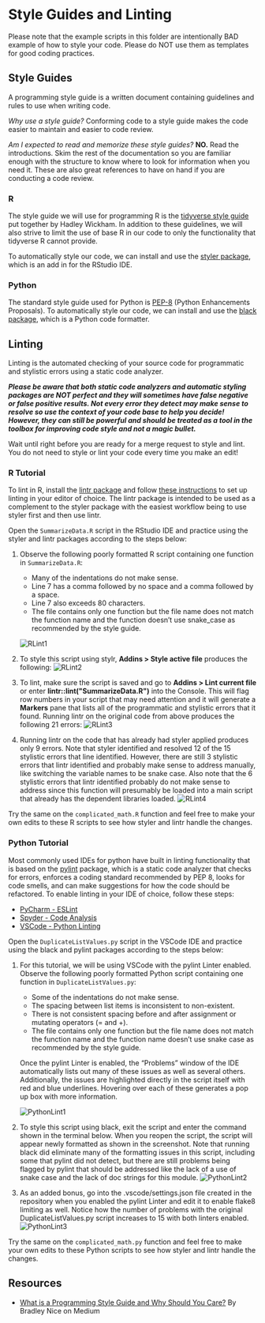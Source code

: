 # Style Guides and Linting

Please note that the example scripts in this folder are intentionally BAD example of how to style your code. Please do NOT use them as templates for good coding practices.


## Style Guides

A programming style guide is a written document containing guidelines and rules to use when writing code.

*Why use a style guide?* Conforming code to a style guide makes the code easier to maintain and easier to code review.

*Am I expected to read and memorize these style guides?* **NO.** Read the introductions. Skim the rest of the documentation so you are familiar enough with the structure to know where to look for information when you need it. These are also great references to have on hand if you are conducting a code review.

### R

The style guide we will use for programming R is the [tidyverse style guide](https://style.tidyverse.org/) put together by Hadley Wickham. In addition to these guidelines, we will also strive to limit the use of base R in our code to only the functionality that tidyverse R cannot provide.

To automatically style our code, we can install and use the [styler package](https://styler.r-lib.org/), which is an add in for the RStudio IDE.

### Python
The standard style guide used for Python is [PEP-8](https://peps.python.org/pep-0008/) (Python Enhancements Proposals). To automatically style our code, we can install and use the [black package](https://pypi.org/project/black/), which is a Python code formatter.


## Linting

Linting is the automated checking of your source code for programmatic and stylistic errors using a static code analyzer.

***Please be aware that both static code analyzers and automatic styling packages are NOT perfect and they will sometimes have false negative or false positive results. Not every error they detect may make sense to resolve so use the context of your code base to help you decide! However, they can still be powerful and should be treated as a tool in the toolbox for improving code style and not a magic bullet.***

Wait until right before you are ready for a merge request to style and lint. You do not need to style or lint your code every time you make an edit!

### R Tutorial

To lint in R, install the [lintr package](https://github.com/r-lib/lintr) and follow [these instructions](https://lintr.r-lib.org/articles/editors.html) to set up linting in your editor of choice. The lintr package is intended to be used as a complement to the styler package with the easiest workflow being to use styler first and then use lintr.

Open the `SummarizeData.R` script in the RStudio IDE and practice using the styler and lintr packages according to the steps below:

1. Observe the following poorly formatted R script containing one function in `SummarizeData.R`:
    - Many of the indentations do not make sense.
    - Line 7 has a comma followed by no space and a comma followed by a space.
    - Line 7 also exceeds 80 characters.
    - The file contains only one function but the file name does not match the function name and the function doesn’t use snake_case as recommended by the style guide.

    
    ![RLint1](README.assets/RLint1.png)

2. To style this script using stylr, **Addins > Style active file** produces the following:
![RLint2](README.assets/RLint2.png)

3. To lint, make sure the script is saved and go to **Addins > Lint current file** or enter **lintr::lint("SummarizeData.R")** into the Console. This will flag row numbers in your script that may need attention and it will generate a **Markers** pane that lists all of the programmatic and stylistic errors that it found. Running lintr on the original code from above produces the following 21 errors:
![RLint3](README.assets/RLint3.png)

4. Running lintr on the code that has already had styler applied produces only 9 errors. Note that styler identified and resolved 12 of the 15 stylistic errors that line identified. However, there are still 3 stylistic errors that lintr identified and probably make sense to address manually, like switching the variable names to be snake case. Also note that the 6 stylistic errors that lintr identified probably do not make sense to address since this function will presumably be loaded into a main script that already has the dependent libraries loaded.
![RLint4](README.assets/RLint4.png)

Try the same on the `complicated_math.R` function and feel free to make your own edits to these R scripts to see how styler and lintr handle the changes.

### Python Tutorial

Most commonly used IDEs for python have built in linting functionality that is based on the [pylint](https://pylint.pycqa.org/en/latest/) package, which is a static code analyzer that checks for errors, enforces a coding standard recommended by PEP 8, looks for code smells, and can make suggestions for how the code should be refactored. To enable linting in your IDE of choice, follow these steps:
- [PyCharm - ESLint](https://www.jetbrains.com/help/pycharm/eslint.html)
- [Spyder - Code Analysis](https://docs.spyder-ide.org/current/panes/pylint.html)
- [VSCode - Python Linting](https://code.visualstudio.com/docs/python/linting)

Open the `DuplicateListValues.py` script in the VSCode IDE and practice using the black and pylint packages according to the steps below:

1. For this tutorial, we will be using VSCode with the pylint Linter enabled. Observe the following poorly formatted Python script containing one function in `DuplicateListValues.py`:
    - Some of the indentations do not make sense.
    - The spacing between list items is inconsistent to non-existent.
    - There is not consistent spacing before and after assignment or mutating operators (= and +).
    - The file contains only one function but the file name does not match the function name and the function name doesn’t use snake case as recommended by the style guide.

    Once the pylint Linter is enabled, the “Problems” window of the IDE automatically lists out many of these issues as well as several others. Additionally, the issues are highlighted directly in the script itself with red and blue underlines. Hovering over each of these generates a pop up box with more information.

    ![PythonLint1](README.assets/PythonLint1.png)

2. To style this script using black, exit the script and enter the command shown in the terminal below. When you reopen the script, the script will appear newly formatted as shown in the screenshot. Note that running black did eliminate many of the formatting issues in this script, including some that pylint did not detect, but there are still problems being flagged by pylint that should be addressed like the lack of a use of snake case and the lack of doc strings for this module.
![PythonLint2](README.assets/PythonLint2.png)

3. As an added bonus, go into the .vscode/settings.json file created in the repository when you enabled the pylint Linter and edit it to enable flake8 limiting as well. Notice how the number of problems with the original DuplicateListValues.py script increases to 15 with both linters enabled.
![PythonLint3](README.assets/PythonLint3.png)

 Try the same on the `complicated_math.py` function and feel free to make your own edits to these Python scripts to see how styler and lintr handle the changes.


## Resources

- [What is a Programming Style Guide and Why Should You Care?](https://medium.com/level-up-web/what-is-a-programming-style-guide-and-why-should-you-care-9019e51bb7ad) By Bradley Nice on Medium
